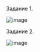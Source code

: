 Задание 1. 

![image](https://github.com/dimkahm/sys-homework_sdv/assets/31319996/2c362eb2-1e4c-433b-8770-95d60c5d988e)

Задание 2. 

![image](https://github.com/dimkahm/sys-homework_sdv/assets/31319996/bcc6a007-5ecd-4f2e-a318-9ad67fc8cb06)


